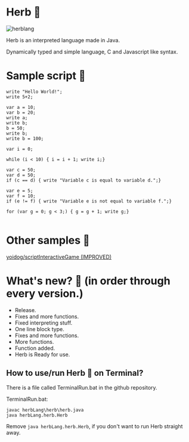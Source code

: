 # Herb :herb:
![herblang](https://user-images.githubusercontent.com/68444929/179524826-5a5b4e32-940c-4da2-bf4c-f5b00608107d.png)

Herb is an interpreted language made in Java.

Dynamically typed and simple language, C and Javascript like syntax.

# Sample script :herb:
```
write "Hello World!";
write 5+2;

var a = 10;
var b = 20;
write a;
write b;
b = 50;
write b;
write b = 100;

var i = 0;

while (i < 10) { i = i + 1; write i;}

var c = 50;
var d = 50;
if (c == d) { write "Variable c is equal to variable d.";}

var e = 5;
var f = 10;
if (e != f) { write "Variable e is not equal to variable f.";}

for (var g = 0; g < 3;) { g = g + 1; write g;}
 
```
# Other samples :herb:
[yoidog/scriptInteractiveGame (IMPROVED)](https://github.com/yoidog/scriptInteractiveGame)

# What's new? :herb: (in order through every version.)
- Release.
- Fixes and more functions.
- Fixed interpreting stuff.
- One line block type.
- Fixes and more functions.
- More functions.
- Function added.
- Herb is Ready for use.

## How to use/run Herb :herb: on Terminal?
There is a file called TerminalRun.bat in the github repository.

TerminalRun.bat:
```
javac herbLang\herb\herb.java
java herbLang.herb.Herb
```
Remove `java herbLang.herb.Herb`, if you don't want to run Herb straight away.
